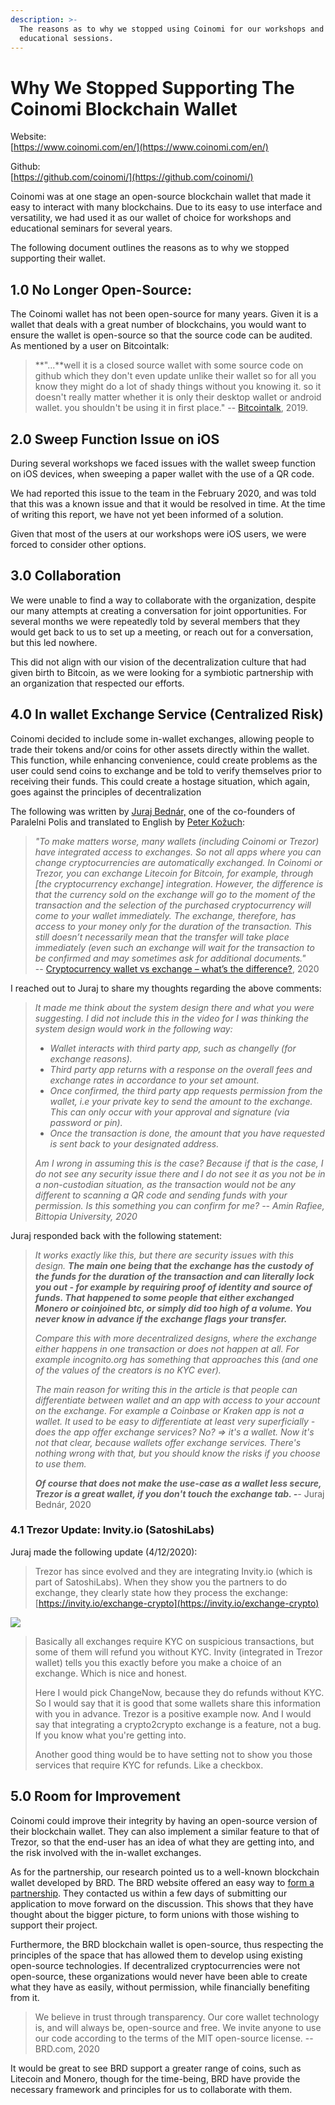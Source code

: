 ```yaml
---
description: >-
  The reasons as to why we stopped using Coinomi for our workshops and
  educational sessions.
---
```


# Why We Stopped Supporting The Coinomi Blockchain Wallet

Website:  
[https://www.coinomi.com/en/](https://www.coinomi.com/en/)

Github:  
[https://github.com/coinomi/](https://github.com/coinomi/)

Coinomi was at one stage an open-source blockchain wallet that made it easy to interact with many blockchains. Due to its easy to use interface and versatility, we had used it as our wallet of choice for workshops and educational seminars for several years.

The following document outlines the reasons as to why we stopped supporting their wallet.

## **1.0 No Longer Open-Source:**

The Coinomi wallet has not been open-source for many years. Given it is a wallet that deals with a great number of blockchains, you would want to ensure the wallet is open-source so that the source code can be audited. As mentioned by a user on Bitcointalk:

> **"...**well it is a closed source wallet with some source code on github which they don't even update unlike their wallet so for all you know they might do a lot of shady things without you knowing it. so it doesn't really matter whether it is only their desktop wallet or android wallet. you shouldn't be using it in first place." -- [Bitcointalk](https://bitcointalk.org/index.php?topic=5115118.msg49953736#msg49953736), 2019.

## 2.0 Sweep Function Issue on iOS

During several workshops we faced issues with the wallet sweep function on iOS devices, when sweeping a paper wallet with the use of a QR code.

We had reported this issue to the team in the February 2020, and was told that this was a known issue and that it would be resolved in time. At the time of writing this report, we have not yet been informed of a solution.

Given that most of the users at our workshops were iOS users, we were forced to consider other options.

## 3.0 Collaboration

We were unable to find a way to collaborate with the organization, despite our many attempts at creating a conversation for joint opportunities. For several months we were repeatedly told by several members that they would get back to us to set up a meeting, or reach out for a conversation, but this led nowhere.

This did not align with our vision of the decentralization culture that had given birth to Bitcoin, as we were looking for a symbiotic partnership with an organization that respected our efforts.

## 4.0 In wallet Exchange Service \(Centralized Risk\)

Coinomi decided to include some in-wallet exchanges, allowing people to trade their tokens and/or coins for other assets directly within the wallet. This function, while enhancing convenience, could create problems as the user could send coins to exchange and be told to verify themselves prior to receiving their funds. This could create a hostage situation, which again, goes against the principles of decentralization

The following was written by [Juraj Bednár,](https://juraj.bednar.io/en/about-me/) one of the co-founders of Paralelni Polis and translated to English by [Peter Kožuch](https://bitcointipsandtricks.wordpress.com/contact/):

> _"To make matters worse, many wallets \(including Coinomi or Trezor\) have integrated access to exchanges. So not all apps where you can change cryptocurrencies are automatically exchanged. In Coinomi or Trezor, you can exchange Litecoin for Bitcoin, for example, through \[the cryptocurrency exchange\] integration. However, the difference is that the currency sold on the exchange will go to the moment of the transaction and the selection of the purchased cryptocurrency will come to your wallet immediately. The exchange, therefore, has access to your money only for the duration of the transaction. This still doesn’t necessarily mean that the transfer will take place immediately \(even such an exchange will wait for the transaction to be confirmed and may sometimes ask for additional documents."_  
> -- [Cryptocurrency wallet vs exchange – what’s the difference?](https://bitcointipsandtricks.wordpress.com/2020/05/17/cryptocurrency-wallet-vs-an-exchange/), 2020

I reached out to Juraj to share my thoughts regarding the above comments:

> _It made me think about the system design there and what you were suggesting. I did not include this in the video for I was thinking the system design would work in the following way:_
>
> * _Wallet interacts with third party app, such as changelly \(for exchange reasons\)._ 
> * _Third party app returns with a response on the overall fees and exchange rates in accordance to your set amount._ 
> * _Once confirmed, the third party app requests permission from the wallet, i.e your private key to send the amount to the exchange. This can only occur with your approval and signature \(via password or pin\)._
> * _Once the transaction is done, the amount that you have requested is sent back to your designated address._ 
>
> _Am I wrong in assuming this is the case? Because if that is the case, I do not see any security issue there and I do not see it as you not be in a non-custodian situation, as the transaction would not be any different to scanning a QR code and sending funds with your permission. Is this something you can confirm for me? -- Amin Rafiee, Bittopia University, 2020_

Juraj responded back with the following statement:

> _It works exactly like this, but there are security issues with this design. **The main one being that the exchange has the custody of the funds for the duration of the transaction and can literally lock you out - for example by requiring proof of identity and source of funds. That happened to some people that either exchanged Monero or coinjoined btc, or simply did too high of a volume. You never know in advance if the exchange flags your transfer.**_
>
> _Compare this with more decentralized designs, where the exchange either happens in one transaction or does not happen at all. For example incognito.org has something that approaches this \(and one of the values of the creators is no KYC ever\)._
>
> _The main reason for writing this in the article is that people can differentiate between wallet and an app with access to your account on the exchange. For example a Coinbase or Kraken app is not a wallet. It used to be easy to differentiate at least very superficially - does the app offer exchange services? No? =&gt; it's a wallet. Now it's not that clear, because wallets offer exchange services. There's nothing wrong with that, but you should know the risks if you choose to use them._
>
> _**Of course that does not make the use-case as a wallet less secure, Trezor is a great wallet, if you don't touch the exchange tab. -**-_ Juraj Bednár, 2020

### 4.1 Trezor Update: Invity.io \(SatoshiLabs\)

Juraj made the following update \(4/12/2020\):

> Trezor has since evolved and they are integrating Invity.io \(which is part of SatoshiLabs\). When they show you the partners to do exchange, they clearly state how they process the exchange: [https://invity.io/exchange-crypto](https://invity.io/exchange-crypto)

![](https://bittopia-university.s3.eu-central-1.amazonaws.com/resources/invity-trezor-exchange.png)

> Basically all exchanges require KYC on suspicious transactions, but some of them will refund you without KYC. Invity \(integrated in Trezor wallet\) tells you this exactly before you make a choice of an exchange. Which is nice and honest.
>
> Here I would pick ChangeNow, because they do refunds without KYC. So I would say that it is good that some wallets share this information with you in advance. Trezor is a positive example now. And I would say that integrating a crypto2crypto exchange is a feature, not a bug. If you know what you're getting into.
>
> Another good thing would be to have setting not to show you those services that require KYC for refunds. Like a checkbox.

## 5.0 Room for Improvement

Coinomi could improve their integrity by having an open-source version of their blockchain wallet. They can also implement a similar feature to that of Trezor, so that the end-user has an idea of what they are getting into, and the risk involved with the in-wallet exchanges.

As for the partnership, our research pointed us to a well-known blockchain wallet developed by BRD. The BRD website offered an easy way to [form a partnership](https://brd.com/partners). They contacted us within a few days of submitting our application to move forward on the discussion. This shows that they have thought about the bigger picture, to form unions with those wishing to support their project.

Furthermore, the BRD blockchain wallet is open-source, thus respecting the principles of the space that has allowed them to develop using existing open-source technologies. If decentralized cryptocurrencies were not open-source, these organizations would never have been able to create what they have as easily, without permission, while financially benefiting from it.

> We believe in trust through transparency. Our core wallet technology is, and will always be, open-source and free. We invite anyone to use our code according to the terms of the MIT open-source license. -- BRD.com, 2020

It would be great to see BRD support a greater range of coins, such as Litecoin and Monero, though for the time-being, BRD have provide the necessary framework and principles for us to collaborate with them.

